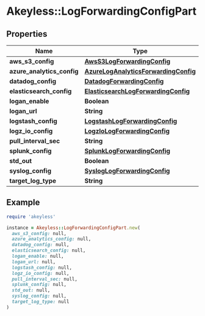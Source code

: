 # Akeyless::LogForwardingConfigPart

## Properties

| Name | Type | Description | Notes |
| ---- | ---- | ----------- | ----- |
| **aws_s3_config** | [**AwsS3LogForwardingConfig**](AwsS3LogForwardingConfig.md) |  | [optional] |
| **azure_analytics_config** | [**AzureLogAnalyticsForwardingConfig**](AzureLogAnalyticsForwardingConfig.md) |  | [optional] |
| **datadog_config** | [**DatadogForwardingConfig**](DatadogForwardingConfig.md) |  | [optional] |
| **elasticsearch_config** | [**ElasticsearchLogForwardingConfig**](ElasticsearchLogForwardingConfig.md) |  | [optional] |
| **logan_enable** | **Boolean** |  | [optional] |
| **logan_url** | **String** |  | [optional] |
| **logstash_config** | [**LogstashLogForwardingConfig**](LogstashLogForwardingConfig.md) |  | [optional] |
| **logz_io_config** | [**LogzIoLogForwardingConfig**](LogzIoLogForwardingConfig.md) |  | [optional] |
| **pull_interval_sec** | **String** |  | [optional] |
| **splunk_config** | [**SplunkLogForwardingConfig**](SplunkLogForwardingConfig.md) |  | [optional] |
| **std_out** | **Boolean** |  | [optional] |
| **syslog_config** | [**SyslogLogForwardingConfig**](SyslogLogForwardingConfig.md) |  | [optional] |
| **target_log_type** | **String** |  | [optional] |

## Example

```ruby
require 'akeyless'

instance = Akeyless::LogForwardingConfigPart.new(
  aws_s3_config: null,
  azure_analytics_config: null,
  datadog_config: null,
  elasticsearch_config: null,
  logan_enable: null,
  logan_url: null,
  logstash_config: null,
  logz_io_config: null,
  pull_interval_sec: null,
  splunk_config: null,
  std_out: null,
  syslog_config: null,
  target_log_type: null
)
```

